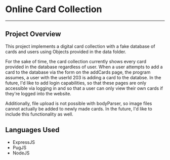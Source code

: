 # Online Card Collection #
----
## Project Overview ##

This project implements a digital card collection with a fake database of cards and users using Objects provided in the data folder. 

For the sake of time, the card collection currently shows every card provided in the database regardless of user. When a user attempts to add a card to the database via the form on the addCards page, the program assumes, a user with the userId 203 is adding a card to the databse. In the future, I'd like to add login capabilities, so that these pages are only accessible via logging in and so that a user can only view their own cards if they're logged into the website. 

Additionally, file upload is not possible with bodyParser, so image files cannot actually be added to newly made cards. In the future, I'd like to include this functionality as well. 

## Languages Used ##

* ExpressJS
* PugJS
* NodeJS 